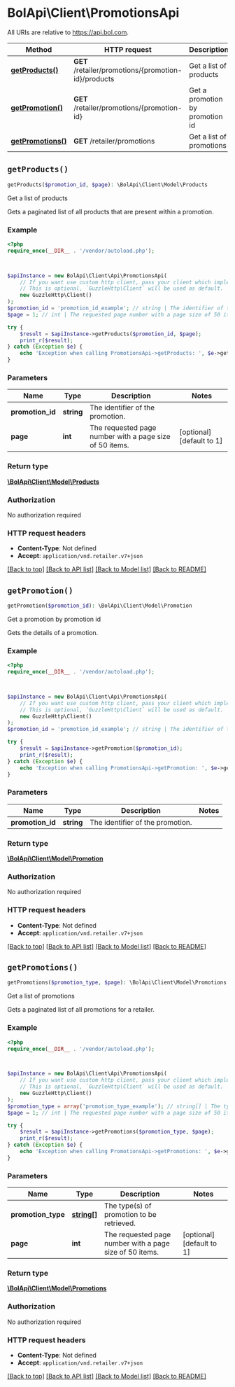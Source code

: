 # BolApi\Client\PromotionsApi

All URIs are relative to https://api.bol.com.

Method | HTTP request | Description
------------- | ------------- | -------------
[**getProducts()**](PromotionsApi.md#getProducts) | **GET** /retailer/promotions/{promotion-id}/products | Get a list of products
[**getPromotion()**](PromotionsApi.md#getPromotion) | **GET** /retailer/promotions/{promotion-id} | Get a promotion by promotion id
[**getPromotions()**](PromotionsApi.md#getPromotions) | **GET** /retailer/promotions | Get a list of promotions


## `getProducts()`

```php
getProducts($promotion_id, $page): \BolApi\Client\Model\Products
```

Get a list of products

Gets a paginated list of all products that are present within a promotion.

### Example

```php
<?php
require_once(__DIR__ . '/vendor/autoload.php');



$apiInstance = new BolApi\Client\Api\PromotionsApi(
    // If you want use custom http client, pass your client which implements `GuzzleHttp\ClientInterface`.
    // This is optional, `GuzzleHttp\Client` will be used as default.
    new GuzzleHttp\Client()
);
$promotion_id = 'promotion_id_example'; // string | The identifier of the promotion.
$page = 1; // int | The requested page number with a page size of 50 items.

try {
    $result = $apiInstance->getProducts($promotion_id, $page);
    print_r($result);
} catch (Exception $e) {
    echo 'Exception when calling PromotionsApi->getProducts: ', $e->getMessage(), PHP_EOL;
}
```

### Parameters

Name | Type | Description  | Notes
------------- | ------------- | ------------- | -------------
 **promotion_id** | **string**| The identifier of the promotion. |
 **page** | **int**| The requested page number with a page size of 50 items. | [optional] [default to 1]

### Return type

[**\BolApi\Client\Model\Products**](../Model/Products.md)

### Authorization

No authorization required

### HTTP request headers

- **Content-Type**: Not defined
- **Accept**: `application/vnd.retailer.v7+json`

[[Back to top]](#) [[Back to API list]](../../README.md#endpoints)
[[Back to Model list]](../../README.md#models)
[[Back to README]](../../README.md)

## `getPromotion()`

```php
getPromotion($promotion_id): \BolApi\Client\Model\Promotion
```

Get a promotion by promotion id

Gets the details of a promotion.

### Example

```php
<?php
require_once(__DIR__ . '/vendor/autoload.php');



$apiInstance = new BolApi\Client\Api\PromotionsApi(
    // If you want use custom http client, pass your client which implements `GuzzleHttp\ClientInterface`.
    // This is optional, `GuzzleHttp\Client` will be used as default.
    new GuzzleHttp\Client()
);
$promotion_id = 'promotion_id_example'; // string | The identifier of the promotion.

try {
    $result = $apiInstance->getPromotion($promotion_id);
    print_r($result);
} catch (Exception $e) {
    echo 'Exception when calling PromotionsApi->getPromotion: ', $e->getMessage(), PHP_EOL;
}
```

### Parameters

Name | Type | Description  | Notes
------------- | ------------- | ------------- | -------------
 **promotion_id** | **string**| The identifier of the promotion. |

### Return type

[**\BolApi\Client\Model\Promotion**](../Model/Promotion.md)

### Authorization

No authorization required

### HTTP request headers

- **Content-Type**: Not defined
- **Accept**: `application/vnd.retailer.v7+json`

[[Back to top]](#) [[Back to API list]](../../README.md#endpoints)
[[Back to Model list]](../../README.md#models)
[[Back to README]](../../README.md)

## `getPromotions()`

```php
getPromotions($promotion_type, $page): \BolApi\Client\Model\Promotions
```

Get a list of promotions

Gets a paginated list of all promotions for a retailer.

### Example

```php
<?php
require_once(__DIR__ . '/vendor/autoload.php');



$apiInstance = new BolApi\Client\Api\PromotionsApi(
    // If you want use custom http client, pass your client which implements `GuzzleHttp\ClientInterface`.
    // This is optional, `GuzzleHttp\Client` will be used as default.
    new GuzzleHttp\Client()
);
$promotion_type = array('promotion_type_example'); // string[] | The type(s) of promotion to be retrieved.
$page = 1; // int | The requested page number with a page size of 50 items.

try {
    $result = $apiInstance->getPromotions($promotion_type, $page);
    print_r($result);
} catch (Exception $e) {
    echo 'Exception when calling PromotionsApi->getPromotions: ', $e->getMessage(), PHP_EOL;
}
```

### Parameters

Name | Type | Description  | Notes
------------- | ------------- | ------------- | -------------
 **promotion_type** | [**string[]**](../Model/string.md)| The type(s) of promotion to be retrieved. |
 **page** | **int**| The requested page number with a page size of 50 items. | [optional] [default to 1]

### Return type

[**\BolApi\Client\Model\Promotions**](../Model/Promotions.md)

### Authorization

No authorization required

### HTTP request headers

- **Content-Type**: Not defined
- **Accept**: `application/vnd.retailer.v7+json`

[[Back to top]](#) [[Back to API list]](../../README.md#endpoints)
[[Back to Model list]](../../README.md#models)
[[Back to README]](../../README.md)
